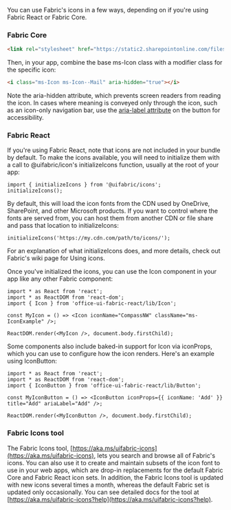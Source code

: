 You can use Fabric's icons in a few ways, depending on if you're using Fabric React or Fabric Core.

### Fabric Core

```html
<link rel="stylesheet" href="https://static2.sharepointonline.com/files/fabric/office-ui-fabric-core/9.6.1/css/fabric.min.css" />
```

Then, in your app, combine the base ms-Icon class with a modifier class for the specific icon:

```html
<i class="ms-Icon ms-Icon--Mail" aria-hidden="true"></i>
```

Note the aria-hidden attribute, which prevents screen readers from reading the icon. In cases where meaning is conveyed only through the icon, such as an icon-only navigation bar, use the [aria-label attribute](https://developer.mozilla.org/en-US/docs/Web/Accessibility/ARIA/ARIA_Techniques/Using_the_aria-label_attribute) on the button for accessibility.

### Fabric React

If you're using Fabric React, note that icons are not included in your bundle by default. To make the icons available, you will need to initialize them with a call to @uifabric/icon's initializeIcons function, usually at the root of your app:

```tsx
import { initializeIcons } from '@uifabric/icons';
initializeIcons();
```

By default, this will load the icon fonts from the CDN used by OneDrive, SharePoint, and other Microsoft products. If you want to control where the fonts are served from, you can host them from another CDN or file share and pass that location to initializeIcons:

```tsx
initializeIcons('https://my.cdn.com/path/to/icons/');
```

For an explanation of what initializeIcons does, and more details, check out Fabric's wiki page for Using icons.

Once you've initialized the icons, you can use the Icon component in your app like any other Fabric component:

```tsx
import * as React from 'react';
import * as ReactDOM from 'react-dom';
import { Icon } from 'office-ui-fabric-react/lib/Icon';

const MyIcon = () => <Icon iconName="CompassNW" className="ms-IconExample" />;

ReactDOM.render(<MyIcon />, document.body.firstChild);
```

Some components also include baked-in support for Icon via iconProps, which you can use to configure how the icon renders. Here's an example using IconButton:

```tsx
import * as React from 'react';
import * as ReactDOM from 'react-dom';
import { IconButton } from 'office-ui-fabric-react/lib/Button';

const MyIconButton = () => <IconButton iconProps={{ iconName: 'Add' }} title="Add" ariaLabel="Add" />;

ReactDOM.render(<MyIconButton />, document.body.firstChild);
```

### Fabric Icons tool

The Fabric Icons tool, [https://aka.ms/uifabric-icons](https://aka.ms/uifabric-icons), lets you search and browse all of Fabric's icons. You can also use it to create and maintain subsets of the icon font to use in your web apps, which are drop-in replacements for the default Fabric Core and Fabric React icon sets. In addition, the Fabric Icons tool is updated with new icons several times a month, whereas the default Fabric set is updated only occasionally. You can see detailed docs for the tool at [https://aka.ms/uifabric-icons?help](https://aka.ms/uifabric-icons?help).
